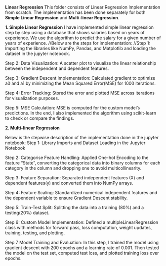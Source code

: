 **Linear Regression**
This folder consists of Linear Regression Implementation from scratch. The implementation has been done separately for both **Simple Linear Regression** and **Multi-linear Regression**.

**1. Simple Linear Regression**
I have implemented simple linear regression step by step using a database that shows salaries based on years of experience. We use the algorithm to predict the salary for a given number of years of experience.
//Below are the steps for implementation:
//Step 1: Importing the libraries like NumPy, Pandas, and Matplotlib and loading the dataset in the jupyter notebook.

Step 2: Data Visualization: A scatter plot to visualize the linear relationship between the independent and dependent features.

Step 3: Gradient Descent Implementation: 
Calculated gradient to optimize a0 and a1 by minimizing the Mean Squared Error(MSE)  for 1000 iterations. 

Step 4: Error Tracking: Stored the error and plotted MSE across iterations for visualization purposes.

Step 5: MSE Calculation: MSE is computed for the custom model’s predictions.
In the end, I also implemented the algorithm using scikit-learn to check or compare the findings.

**2. Multi-linear Regression**

Below is the stepwise description of the implementation done in the jupyter notebook:
Step 1: Library Imports and Dataset Loading in the Jupyter Notebook

Step 2: Categorise Feature Handling: 
Applied One-hot Encoding to the feature “State”, converting the categorical data into binary columns for each category in the column and dropping one to avoid multicollinearity.

Step 3: Feature Separation: 
Separated independent features (X) and dependent features(y) and converted them into NumPy arrays.

Step 4: Feature Scaling: 
Standardized numerical independent features and the dependent variable to ensure Gradient Descent stability.

Step 5: Train-Test Split:
Splitting the data into a training (80%) and a testing(20%) dataset.

Step 6: Custom Model Implementation: 
Defined a multipleLinearRegression class with methods for forward pass, loss computation, weight updates, training, testing, and plotting.

Step 7 Model Training and Evaluation: 
In this step, I trained the model using gradient descent with 200 epochs and a learning rate of 0.001.
Then tested the model on the test set, computed test loss, and plotted training loss over epochs.
